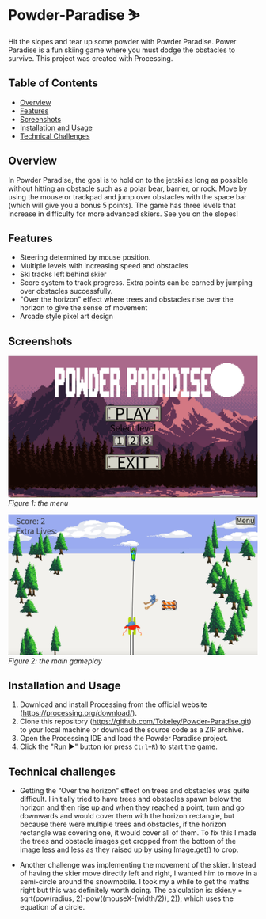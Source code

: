 # Powder-Paradise ⛷️
Hit the slopes and tear up some powder with Powder Paradise. Power Paradise is a fun skiing game where you must dodge the obstacles to survive. This project was created with Processing.

## Table of Contents

- [Overview](#overview)
- [Features](#features)
- [Screenshots](#screenshots)
- [Installation and Usage](#installation-and-usage)
- [Technical Challenges](#technical-challenges)
  
## Overview

In Powder Paradise, the goal is to hold on to the jetski as long as possible without hitting an obstacle such as a polar bear, barrier, or rock. Move by using the mouse or trackpad and jump over obstacles with the space bar (which will give you a bonus 5 points). The game has three levels that increase in difficulty for more advanced skiers. See you on the slopes! 

## Features

- Steering determined by mouse position. 
- Multiple levels with increasing speed and obstacles 
- Ski tracks left behind skier
- Score system to track progress. Extra points can be earned by jumping over obstacles successfully.
- "Over the horizon" effect where trees and obstacles rise over the horizon to give the sense of movement
- Arcade style pixel art design

## Screenshots

![Screenshot 1](Screenshot1.png)
*Figure 1: the menu*

![Screenshot 2](Screenshot2.jpeg)
*Figure 2: the main gameplay*

## Installation and Usage

1. Download and install Processing from the official website (https://processing.org/download/).
2. Clone this repository (https://github.com/Tokeley/Powder-Paradise.git) to your local machine or download the source code as a ZIP archive.
3. Open the Processing IDE and load the Powder Paradise project.
4. Click the "Run ▶️" button (or press `Ctrl+R`) to start the game.

## Technical challenges

- Getting the “Over the horizon” effect on trees and obstacles was quite difficult. I initially tried to have trees and obstacles spawn below the horizon and then rise up and when they reached a point, turn and go downwards and would cover them with the horizon rectangle, but because there were multiple trees and obstacles, if the horizon rectangle was covering one, it would cover all of them. To fix this I made the trees and obstacle images get cropped from the bottom of the  image less and less as they raised up by using Image.get() to crop.

- Another challenge was implementing the movement of the skier. Instead of having the skier move directly left and right, I wanted him to move in a semi-circle around the snowmobile. I took my a while to get the maths right but this was definitely worth doing. The calculation is: skier.y = sqrt(pow(radius, 2)-pow((mouseX-(width/2)), 2)); which uses the equation of a circle.
